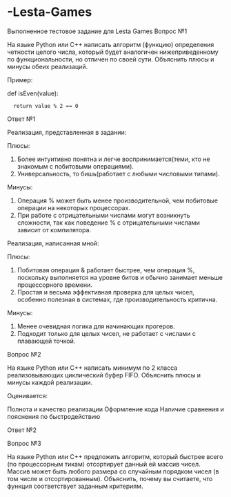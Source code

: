 # -Lesta-Games
Выполненное тестовое задание для Lesta Games
Вопрос №1

На языке Python или C++ написать алгоритм (функцию) определения четности целого числа, который будет аналогичен нижеприведенному по функциональности, но отличен по своей сути. Объяснить плюсы и минусы обеих реализаций. 

Пример: 

def isEven(value):

      return value % 2 == 0

Ответ №1

Реализация, представленная в задании:

Плюсы:

1. Более интуитивно понятна и легче воспринимается(теми, кто не знакомым с побитовыми операциями).
2. Универсальность, то бишь(работает с любыми числовыми типами).

Минусы:

1. Операция %  может быть менее производительной, чем побитовые операции на некоторых процессорах.
2. При работе с отрицательными числами могут возникнуть сложности, так как поведение % с отрицательными числами зависит от компилятора.

Реализация, написанная мной:

Плюсы:

1. Побитовая операция & работает быстрее, чем операция %, поскольку выполняется на уровне битов и обычно занимает меньше процессорного времени.
2. Простая и весьма эффективная проверка для целых чисел, особенно полезная в системах, где производительность критична.

Минусы:

1. Менее очевидная логика для начинающих прогеров.
2. Подходит только для целых чисел, не работает с числами с плавающей точкой.

Вопрос №2

На языке Python или С++ написать минимум по 2 класса реализовывающих циклический буфер FIFO. Объяснить плюсы и минусы каждой реализации.

Оценивается:

Полнота и качество реализации
Оформление кода
Наличие сравнения и пояснения по быстродействию

Ответ №2


Вопрос №3

На языке Python или С++ предложить алгоритм, который быстрее всего (по процессорным тикам) отсортирует данный ей массив чисел. Массив может быть любого размера со случайным порядком чисел (в том числе и отсортированным). Объяснить, почему вы считаете, что функция соответствует заданным критериям.
